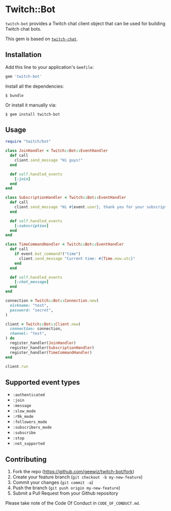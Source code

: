 # Twitch::Bot

`twitch-bot` provides a Twitch chat client object that can be used for building Twitch chat bots.

This gem is based on [`twitch-chat`](https://github.com/EnotPoloskun/twitch-chat).

## Installation

Add this line to your application's `Gemfile`:

```ruby
gem 'twitch-bot'
```

Install all the dependencies:

```
$ bundle
```

Or install it manually via:

```
$ gem install twitch-bot
```

## Usage

```ruby
require "twitch/bot"

class JoinHandler < Twitch::Bot::EventHandler
  def call
    client.send_message "Hi guys!"
  end

  def self.handled_events
    [:join]
  end
end

class SubscriptionHandler < Twitch::Bot::EventHandler
  def call
    client.send_message "Hi #{event.user}, thank you for your subscription"
  end

  def self.handled_events
    [:subscription]
  end
end

class TimeCommandHandler < Twitch::Bot::EventHandler
  def call
    if event.bot_command?("time")
      client.send_message "Current time: #{Time.now.utc}"
    end
  end

  def self.handled_events
    [:chat_message]
  end
end

connection = Twitch::Bot::Connection.new(
  nickname: "test",
  password: "secret",
)

client = Twitch::Bot::Client.new(
  connection: connection,
  channel: "test",
) do
  register_handler(JoinHandler)
  register_handler(SubscriptionHandler)
  register_handler(TimeCommandHandler)
end

client.run
```

## Supported event types

* ``:authenticated``
* ``:join``
* ``:message``
* ``:slow_mode``
* ``:r9k_mode``
* ``:followers_mode``
* ``:subscribers_mode``
* ``:subscribe``
* ``:stop``
* ``:not_supported``

## Contributing

1. Fork the repo (https://github.com/geewiz/twitch-bot/fork)
2. Create your feature branch (`git checkout -b my-new-feature`)
3. Commit your changes (`git commit -a`)
4. Push the branch (`git push origin my-new-feature`)
5. Submit a Pull Request from your Github repository

Please take note of the Code Of Conduct in `CODE_OF_CONDUCT.md`.
